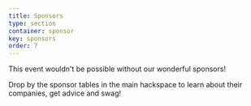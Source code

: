 ```yaml
---
title: Sponsors
type: section
container: sponsor
key: sponsors
order: 7
---
```


This event wouldn't be possible without our wonderful sponsors!

Drop by the sponsor tables in the main hackspace to learn about their companies,
get advice and swag!
